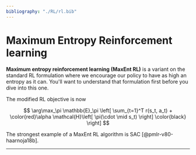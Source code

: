 ```yaml
---
bibliography: "./RL/rl.bib"
---
```


# Maximum Entropy Reinforcement learning

**Maximum entropy reinforcement learning (MaxEnt RL)** is a variant on the standard RL formulation where we encourage our policy to have as high an entropy as it can. You'll want to understand that formulation first before you dive into this one.

The modified RL objective is now

$$
\arg\max_\pi  \mathbb{E}_\pi \left[ \sum_{t=1}^T r(s_t, a_t) + \color{red}\alpha \mathcal{H}\left[ \pi(\cdot \mid s_t) \right] \color{black} \right]
$$

The strongest example of a MaxEnt RL algorithm is SAC [@pmlr-v80-haarnoja18b].

---